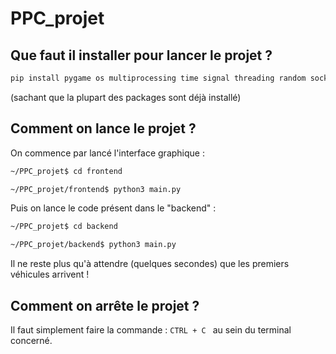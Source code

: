 # PPC_projet

## Que faut il installer pour lancer le projet ?

```sh
pip install pygame os multiprocessing time signal threading random socket json datetime
```

(sachant que la plupart des packages sont déjà installé)

## Comment on lance le projet ?

On commence par lancé l'interface graphique :

```sh
~/PPC_projet$ cd frontend
```

```sh
~/PPC_projet/frontend$ python3 main.py
```

Puis on lance le code présent dans le "backend" :

```sh
~/PPC_projet$ cd backend
```

```sh
~/PPC_projet/backend$ python3 main.py
```

Il ne reste plus qu'à attendre (quelques secondes) que les premiers véhicules arrivent !

## Comment on arrête le projet ?

Il faut simplement faire la commande : `CTRL + C ` au sein du terminal concerné.
